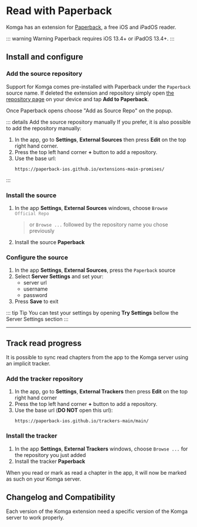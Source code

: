 # Read with Paperback

Komga has an extension for [Paperback](https://paperback.moe/), a free iOS and iPadOS reader.

::: warning Warning
Paperback requires iOS 13.4+ or iPadOS 13.4+.
:::

## Install and configure

### Add the source repository
Support for Komga comes pre-installed with Paperback under the `Paperback` source name. If deleted the extension and repository simply open [the repository page](https://paperback-ios.github.io/extensions-main-promises/) on your device and tap **Add to Paperback**.

Once Paperback opens choose "Add as Source Repo" on the popup.

::: details Add the source repository manually
If you prefer, it is also possible to add the repository manually:

1. In the app, go to **Settings**, **External Sources** then press **Edit** on the top right hand corner.
1. Press the top left hand corner **+** button to add a repository.
1. Use the base url:
   ```
   https://paperback-ios.github.io/extensions-main-promises/
   ```
:::

### Install the source
1. In the app **Settings**, **External Sources** windows, choose <code>Browse <span style="color: grey;">Official Repo</span></code>
   > or `Browse ...` followed by the repository name you chose previously

1. Install the source **Paperback**

### Configure the source
1. In the app **Settings**, **External Sources**, press the `Paperback` source
1. Select **Server Settings** and set your:
   * server url
   * username
   * password
1. Press **Save** to exit

::: tip Tip
You can test your settings by opening **Try Settings** bellow the Server Settings section
:::

---

## Track read progress

It is possible to sync read chapters from the app to the Komga server using an implicit tracker.

### Add the tracker repository
1. In the app, go to **Settings**, **External Trackers** then press **Edit** on the top right hand corner
1. Press the top left hand corner **+** button to add a repository.
1. Use the base url (**DO NOT** open this url):
   ```
   https://paperback-ios.github.io/trackers-main/main/
   ```

### Install the tracker
1. In the app **Settings**, **External Trackers** windows, choose `Browse ...` for the repository you just added
1. Install the tracker **Paperback**

When you read or mark as read a chapter in the app, it will now be marked as such on your Komga server.

## Changelog and Compatibility

Each version of the Komga extension need a specific version of the Komga server to work properly.
